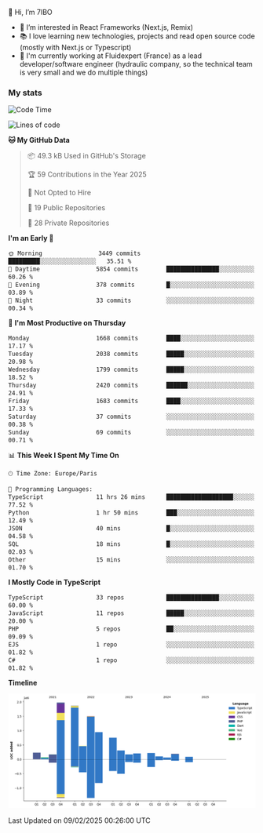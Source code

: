 👋 Hi, I’m 7IBO

- 👀 I’m interested in React Frameworks (Next.js, Remix)
- 📚 I love learning new technologies, projects and read open source code (mostly with Next.js or Typescript)
- 💼 I'm currently working at Fluidexpert (France) as a lead developer/software engineer (hydraulic company, so the technical team is very small and we do multiple things)

### My stats
<!--START_SECTION:waka-->
![Code Time](http://img.shields.io/badge/Code%20Time-1%2C007%20hrs%2035%20mins-blue)

![Lines of code](https://img.shields.io/badge/From%20Hello%20World%20I%27ve%20Written-9.2%20million%20lines%20of%20code-blue)

**🐱 My GitHub Data** 

> 📦 49.3 kB Used in GitHub's Storage 
 > 
> 🏆 59 Contributions in the Year 2025
 > 
> 🚫 Not Opted to Hire
 > 
> 📜 19 Public Repositories 
 > 
> 🔑 28 Private Repositories 
 > 
**I'm an Early 🐤** 

```text
🌞 Morning                3449 commits        █████████░░░░░░░░░░░░░░░░   35.51 % 
🌆 Daytime                5854 commits        ███████████████░░░░░░░░░░   60.26 % 
🌃 Evening                378 commits         █░░░░░░░░░░░░░░░░░░░░░░░░   03.89 % 
🌙 Night                  33 commits          ░░░░░░░░░░░░░░░░░░░░░░░░░   00.34 % 
```
📅 **I'm Most Productive on Thursday** 

```text
Monday                   1668 commits        ████░░░░░░░░░░░░░░░░░░░░░   17.17 % 
Tuesday                  2038 commits        █████░░░░░░░░░░░░░░░░░░░░   20.98 % 
Wednesday                1799 commits        █████░░░░░░░░░░░░░░░░░░░░   18.52 % 
Thursday                 2420 commits        ██████░░░░░░░░░░░░░░░░░░░   24.91 % 
Friday                   1683 commits        ████░░░░░░░░░░░░░░░░░░░░░   17.33 % 
Saturday                 37 commits          ░░░░░░░░░░░░░░░░░░░░░░░░░   00.38 % 
Sunday                   69 commits          ░░░░░░░░░░░░░░░░░░░░░░░░░   00.71 % 
```


📊 **This Week I Spent My Time On** 

```text
🕑︎ Time Zone: Europe/Paris

💬 Programming Languages: 
TypeScript               11 hrs 26 mins      ███████████████████░░░░░░   77.52 % 
Python                   1 hr 50 mins        ███░░░░░░░░░░░░░░░░░░░░░░   12.49 % 
JSON                     40 mins             █░░░░░░░░░░░░░░░░░░░░░░░░   04.58 % 
SQL                      18 mins             █░░░░░░░░░░░░░░░░░░░░░░░░   02.03 % 
Other                    15 mins             ░░░░░░░░░░░░░░░░░░░░░░░░░   01.70 % 
```

**I Mostly Code in TypeScript** 

```text
TypeScript               33 repos            ███████████████░░░░░░░░░░   60.00 % 
JavaScript               11 repos            █████░░░░░░░░░░░░░░░░░░░░   20.00 % 
PHP                      5 repos             ██░░░░░░░░░░░░░░░░░░░░░░░   09.09 % 
EJS                      1 repo              ░░░░░░░░░░░░░░░░░░░░░░░░░   01.82 % 
C#                       1 repo              ░░░░░░░░░░░░░░░░░░░░░░░░░   01.82 % 
```



**Timeline**

![Lines of Code chart](https://raw.githubusercontent.com/7IBO/7IBO/main/assets/bar_graph.png)


 Last Updated on 09/02/2025 00:26:00 UTC
<!--END_SECTION:waka-->
